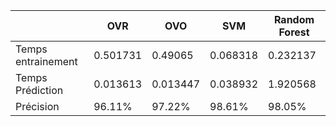 |   |  OVR |  OVO |  SVM |  Random Forest |
| ------------ | ------------ | ------------ | ------------ | ------------ |
| Temps entrainement  | 0.501731  | 0.49065  | 0.068318  |  0.232137 |
|  Temps Prédiction |  0.013613 |  0.013447 | 0.038932  |  1.920568 |
| Précision  |  96.11% | 97.22%  | 98.61%  |98.05%   ||
